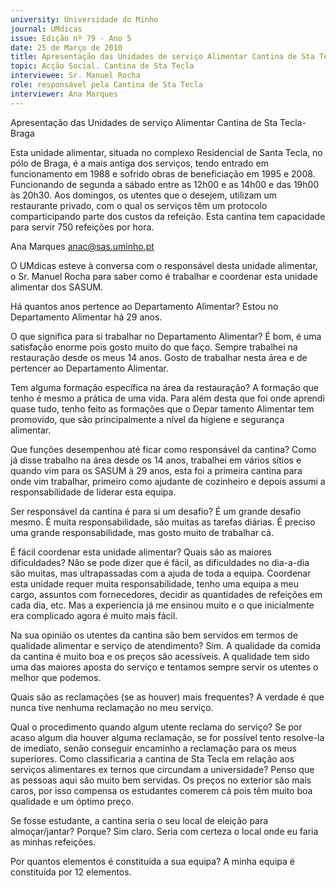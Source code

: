 ```yaml
---
university: Universidade do Minho
journal: UMdicas
issue: Edição nº 79 - Ano 5
date: 25 de Março de 2010
title: Apresentação das Unidades de serviço Alimentar Cantina de Sta Tecla- Braga
topic: Acção Social. Cantina de Sta Tecla
interviewee: Sr. Manuel Rocha
role: responsável pela Cantina de Sta Tecla
interviewer: Ana Marques
---
```




Apresentação das Unidades de serviço Alimentar
Cantina de Sta Tecla- Braga


Esta unidade alimentar, situada no complexo Residencial de Santa
Tecla, no pólo de Braga, é a mais antiga dos serviços, tendo entrado
em funcionamento em 1988 e sofrido obras de beneficiação em
1995 e 2008. Funcionando de segunda a sábado entre as 12h00 e as 14h00 e das 19h00 às 20h30. Aos domingos, os utentes que o desejem, utilizam um restaurante privado, com o qual os serviços têm um protocolo
comparticipando parte dos custos da refeição. Esta cantina tem capacidade para servir 750 refeições por hora.


Ana Marques
anac@sas.uminho.pt


O UMdicas esteve à conversa com o
responsável desta unidade
alimentar, o Sr. Manuel Rocha para
saber como é trabalhar e coordenar
esta unidade alimentar dos SASUM.


Há quantos anos pertence ao
Departamento Alimentar?
Estou no Departamento Alimentar há
29 anos.


O que significa para si trabalhar no
Departamento Alimentar?
É bom, é uma satisfação enorme pois
gosto muito do que faço. Sempre
trabalhei na restauração desde os
meus 14 anos. Gosto de trabalhar
nesta área e de pertencer ao
Departamento Alimentar.


Tem alguma formação específica na
área da restauração?
A formação que tenho é mesmo a
prática de uma vida. Para além desta
que foi onde aprendi quase tudo,
tenho feito as formações que o
Depar tamento Alimentar tem
promovido, que são principalmente
a nível da higiene e segurança
alimentar.


Que funções desempenhou até
ficar como responsável da cantina?
Como já disse trabalho na área desde
os 14 anos, trabalhei em vários sítios
e quando vim para os SASUM à 29
anos, esta foi a primeira cantina para
onde vim trabalhar, primeiro como
ajudante de cozinheiro e depois
assumi a responsabilidade de liderar
esta equipa.


Ser responsável da cantina é para si
um desafio?
É um grande desafio mesmo. É muita
responsabilidade, são muitas as
tarefas diárias. É preciso uma grande
responsabilidade, mas gosto muito
de trabalhar cá.


É fácil coordenar esta unidade
alimentar? Quais são as maiores
dificuldades?
Não se pode dizer que é fácil, as
dificuldades no dia-a-dia são muitas,
mas ultrapassadas com a ajuda de
toda a equipa. Coordenar esta
unidade requer muita
responsabilidade, tenho uma equipa
a meu cargo, assuntos com
fornecedores, decidir as
quantidades de refeições em cada
dia, etc. Mas a experiencia já me
ensinou muito e o que inicialmente
era complicado agora é muito mais
fácil.


Na sua opinião os utentes da
cantina são bem servidos em
termos de qualidade alimentar e
serviço de atendimento?
Sim. A qualidade da comida da
cantina é muito boa e os preços são
acessíveis. A qualidade tem sido
uma das maiores aposta do serviço e
tentamos sempre servir os utentes o
melhor que podemos.


Quais são as reclamações (se as
houver) mais frequentes?
A verdade é que nunca tive nenhuma
reclamação no meu serviço.


Qual o procedimento quando algum
utente reclama do serviço?
Se por acaso algum dia houver
alguma reclamação, se for possível
tento resolve-la de imediato, senão
conseguir encaminho a reclamação
para os meus superiores.
Como classificaria a cantina de Sta
Tecla em relação aos serviços
alimentares ex ternos que
circundam a universidade?
Penso que as pessoas aqui são
muito bem servidas. Os preços no
exterior são mais caros, por isso
compensa os estudantes comerem
cá pois têm muito boa qualidade e
um óptimo preço.


Se fosse estudante, a cantina seria
o seu local de eleição para
almoçar/jantar? Porque?
Sim claro. Seria com certeza o local
onde eu faria as minhas refeições.


Por quantos elementos é
constituída a sua equipa?
A minha equipa é constituída por 12
elementos.